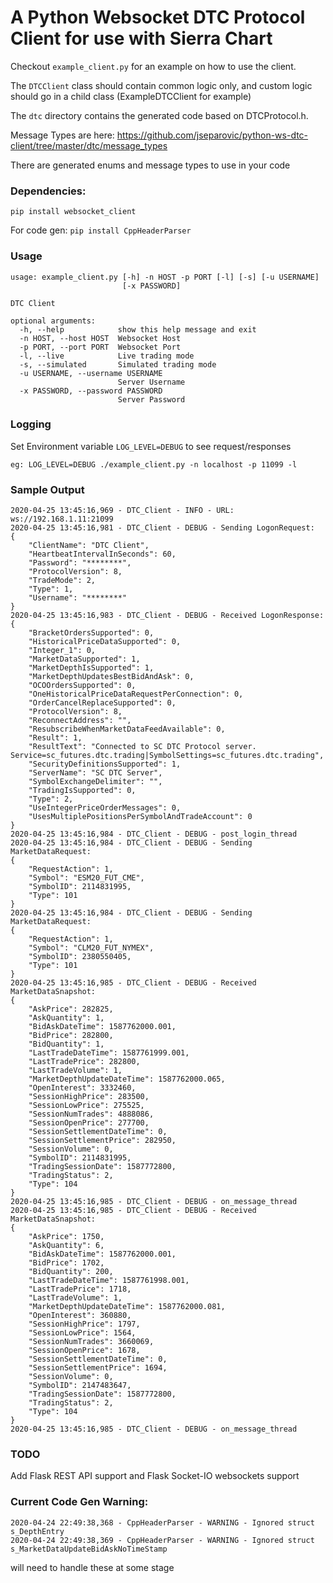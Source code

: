 # A Python Websocket DTC Protocol Client for use with Sierra Chart

Checkout `example_client.py` for an example on how to use the client.

The `DTCClient` class should contain common logic only, and custom logic should go in a child class
(ExampleDTCClient for example)

The `dtc` directory contains the generated code based on DTCProtocol.h.

Message Types are here: 
https://github.com/jseparovic/python-ws-dtc-client/tree/master/dtc/message_types

There are generated enums and message types to use in your code


### Dependencies:
`pip install websocket_client`

For code gen:
`pip install CppHeaderParser`

### Usage
```
usage: example_client.py [-h] -n HOST -p PORT [-l] [-s] [-u USERNAME]
                         [-x PASSWORD]

DTC Client

optional arguments:
  -h, --help            show this help message and exit
  -n HOST, --host HOST  Websocket Host
  -p PORT, --port PORT  Websocket Port
  -l, --live            Live trading mode
  -s, --simulated       Simulated trading mode
  -u USERNAME, --username USERNAME
                        Server Username
  -x PASSWORD, --password PASSWORD
                        Server Password

```


### Logging
Set Environment variable `LOG_LEVEL=DEBUG` to see request/responses
```
eg: LOG_LEVEL=DEBUG ./example_client.py -n localhost -p 11099 -l
```

### Sample Output

```
2020-04-25 13:45:16,969 - DTC_Client - INFO - URL: ws://192.168.1.11:21099
2020-04-25 13:45:16,981 - DTC_Client - DEBUG - Sending LogonRequest:
{
    "ClientName": "DTC Client",
    "HeartbeatIntervalInSeconds": 60,
    "Password": "********",
    "ProtocolVersion": 8,
    "TradeMode": 2,
    "Type": 1,
    "Username": "********"
}
2020-04-25 13:45:16,983 - DTC_Client - DEBUG - Received LogonResponse:
{
    "BracketOrdersSupported": 0,
    "HistoricalPriceDataSupported": 0,
    "Integer_1": 0,
    "MarketDataSupported": 1,
    "MarketDepthIsSupported": 1,
    "MarketDepthUpdatesBestBidAndAsk": 0,
    "OCOOrdersSupported": 0,
    "OneHistoricalPriceDataRequestPerConnection": 0,
    "OrderCancelReplaceSupported": 0,
    "ProtocolVersion": 8,
    "ReconnectAddress": "",
    "ResubscribeWhenMarketDataFeedAvailable": 0,
    "Result": 1,
    "ResultText": "Connected to SC DTC Protocol server. Service=sc_futures.dtc.trading|SymbolSettings=sc_futures.dtc.trading",
    "SecurityDefinitionsSupported": 1,
    "ServerName": "SC DTC Server",
    "SymbolExchangeDelimiter": "",
    "TradingIsSupported": 0,
    "Type": 2,
    "UseIntegerPriceOrderMessages": 0,
    "UsesMultiplePositionsPerSymbolAndTradeAccount": 0
}
2020-04-25 13:45:16,984 - DTC_Client - DEBUG - post_login_thread
2020-04-25 13:45:16,984 - DTC_Client - DEBUG - Sending MarketDataRequest:
{
    "RequestAction": 1,
    "Symbol": "ESM20_FUT_CME",
    "SymbolID": 2114831995,
    "Type": 101
}
2020-04-25 13:45:16,984 - DTC_Client - DEBUG - Sending MarketDataRequest:
{
    "RequestAction": 1,
    "Symbol": "CLM20_FUT_NYMEX",
    "SymbolID": 2380550405,
    "Type": 101
}
2020-04-25 13:45:16,985 - DTC_Client - DEBUG - Received MarketDataSnapshot:
{
    "AskPrice": 282825,
    "AskQuantity": 1,
    "BidAskDateTime": 1587762000.001,
    "BidPrice": 282800,
    "BidQuantity": 1,
    "LastTradeDateTime": 1587761999.001,
    "LastTradePrice": 282800,
    "LastTradeVolume": 1,
    "MarketDepthUpdateDateTime": 1587762000.065,
    "OpenInterest": 3332460,
    "SessionHighPrice": 283500,
    "SessionLowPrice": 275525,
    "SessionNumTrades": 4888086,
    "SessionOpenPrice": 277700,
    "SessionSettlementDateTime": 0,
    "SessionSettlementPrice": 282950,
    "SessionVolume": 0,
    "SymbolID": 2114831995,
    "TradingSessionDate": 1587772800,
    "TradingStatus": 2,
    "Type": 104
}
2020-04-25 13:45:16,985 - DTC_Client - DEBUG - on_message_thread
2020-04-25 13:45:16,985 - DTC_Client - DEBUG - Received MarketDataSnapshot:
{
    "AskPrice": 1750,
    "AskQuantity": 6,
    "BidAskDateTime": 1587762000.001,
    "BidPrice": 1702,
    "BidQuantity": 200,
    "LastTradeDateTime": 1587761998.001,
    "LastTradePrice": 1718,
    "LastTradeVolume": 1,
    "MarketDepthUpdateDateTime": 1587762000.081,
    "OpenInterest": 360880,
    "SessionHighPrice": 1797,
    "SessionLowPrice": 1564,
    "SessionNumTrades": 3660069,
    "SessionOpenPrice": 1678,
    "SessionSettlementDateTime": 0,
    "SessionSettlementPrice": 1694,
    "SessionVolume": 0,
    "SymbolID": 2147483647,
    "TradingSessionDate": 1587772800,
    "TradingStatus": 2,
    "Type": 104
}
2020-04-25 13:45:16,985 - DTC_Client - DEBUG - on_message_thread

```


### TODO
Add Flask REST API support and Flask Socket-IO websockets support

### Current Code Gen Warning:
```
2020-04-24 22:49:38,368 - CppHeaderParser - WARNING - Ignored struct s_DepthEntry
2020-04-24 22:49:38,369 - CppHeaderParser - WARNING - Ignored struct s_MarketDataUpdateBidAskNoTimeStamp
```
will need to handle these at some stage